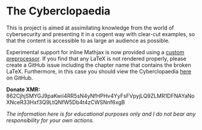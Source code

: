 # The Cyberclopaedia
This is project is aimed at assimilating knowledge from the world of cybersecurity and presenting it in a cogent way with clear-cut examples, so that the content is accessible to as large an audience as possible.

Experimental support for inline Mathjax is now provided using a [custom preprocessor](https://github.com/cr0mll/mdbook-inline-mathjax). If you find that any LaTeX is not rendered properly, please create a GitHub issue including the chapter name that contains the broken LaTeX. Furthermore, in this case you should view the Cyberclopaedia [here](https://github.com/cr0mll/cyberclopaedia) on GitHub.

**Donate XMR:** 862CjhjSMYGJ9paKwii4RR5sN4yNfHPHv4YyFsFVpyjLQ9ZLMR1DFNAYaNoXNceR33Hxf3Q9LtQNfW5Db4t4zCWSNnf6xgB

*The information here is for educational purposes only and I do not bear any responsibility for your own actions.*